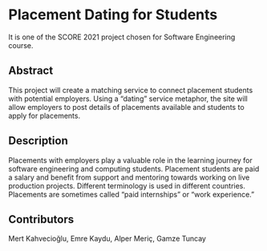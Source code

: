 # Placement Dating for Students

It is one of the SCORE 2021 project chosen for Software Engineering course. 

## Abstract

This project will create a matching service to connect placement students with potential employers. Using a “dating” service metaphor, the site will allow employers to post details of placements available and students to apply for placements. 

## Description

Placements with employers play a valuable role in the learning journey for software engineering and computing students. Placement students are paid a salary and benefit from support and mentoring towards working on live production projects. Different terminology is used in different countries. Placements are sometimes called “paid internships” or “work experience.” 

## Contributors

Mert Kahvecioğlu, Emre Kaydu, Alper Meriç, Gamze Tuncay